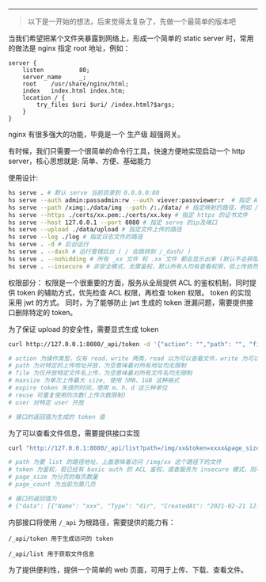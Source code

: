 ------

> 以下是一开始的想法，后来觉得太复杂了，先做一个最简单的版本吧


当我们希望把某个文件夹暴露到网络上，形成一个简单的 static server 时，常用的做法是 nginx 指定 root 地址，例如：

```nginx
server {
    listen          80;
    server_name     _;
    root    /usr/share/nginx/html;
    index   index.html index.htm;
    location / {
        try_files $uri $uri/ /index.html?$args;
    }
}
```

nginx 有很多强大的功能，毕竟是一个 生产级 超强网关。

有时候，我们只需要一个很简单的命令行工具，快速方便地实现启动一个 http server，核心思想就是: 简单、方便、基础能力

使用设计:

```bash
hs serve . # 默认 serve 当前目录到 0.0.0.0:80
hs serve --auth admin:passadmin:rw --auth viever:passviewer:r  # 指定 ACL 的权限， r 为可查看，w 为可上传
hs serve --path /ximg:./data/img --path /:./data/ # 指定映射的路径，例如 /ximg:./data/img 意味着 把 ./data/img 下的文件通过 /ximg 这个 http 路径访问
hs serve --https ./certs/xx.pem:./certs/xx.key # 指定 https 的证书文件
hs serve --host 127.0.0.1 --port 8080 # 指定 serve 的ip及端口
hs serve --upload ./data/upload # 指定文件上传的路径
hs serve --log ./log # 指定日志文件的路径
hs serve . -d # 后台运行
hs serve . --dash # 运行管理后台 ( / 会跳转到 /_dash/ )
hs serve . --nohidding # 所有 _xx 文件 和 .xx 文件 都会显示出来 (默认不会获取到隐藏文件)
hs serve . --insecure # 非安全模式，无需鉴权，默认所有人均有查看权限，但上传依然需要鉴权
```

权限部分：
权限是一个很重要的方面，服务从全局提供 ACL 的鉴权机制，同时提供 token 的辅助方式，优先检查 ACL 权限，再检查 token 权限。
token 的实现采用 jwt 的方式。
同时，为了能够防止 jwt 生成的 token 泄漏问题，需要提供接口删除特定的 token。


为了保证 upload 的安全性，需要显式生成 token

```bash
curl http://127.0.0.1:8080/_api/token -d '{"action": "","path": "", "file": "", "maxsize": "", "expire": "3h", "reuse": 5, "user": ""}'

# action 为操作类型，仅有 read、write 两类，read 以为可以查看文件，write 为可以上传文件，为空意味着均有权限
# path 为对特定的上传地址开放，为空意味着对所有地址均无限制
# file 为仅开放特定文件名上传，为空意味着对所有文件名均无限制
# maxsize 为单次上传最大 size, 使用 5MB、1GB 这种格式
# expire token 失效的时间，使用 m、h、d 这三种单位
# reuse 可重复使用的次数(上传次数限制)
# user 对特定 user 开放

# 接口的返回值为生成的 token 值
```

为了可以查看文件信息，需要提供接口实现
```bash
curl "http://127.0.0.1:8080/_api/list?path=/img/xx&token=xxxx&page_size=20&page_count=1"

# path 为要 list 的路径地址，上面意味着访问 /img/xx 这个路径下的文件
# token 为鉴权，若已经有 basic auth 的 ACL 鉴权，或者服务为 insecure 模式，则可以省略
# page_size 为分页的每页数量
# page_count 为当前为第几页

# 接口的返回值为
# {"data": [{"Name": "xxx", "Type": "dir", "CreatedAt": "2021-02-21 12:31", "ModifiedAt": "2021-02-22 11:21"}], "page_count": 1, "pages": 4}
```

内部接口将使用 `/_api` 为根路径，需要提供的能力有：
```
/_api/token 用于生成访问的 token

/_api/list 用于获取文件信息
```

为了提供便利性，提供一个简单的 web 页面，可用于上传、下载、查看文件。


